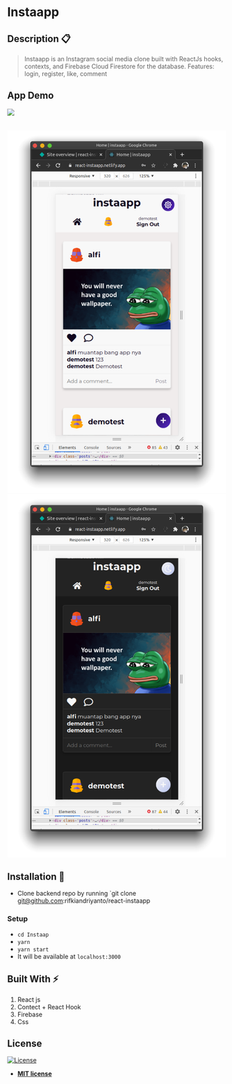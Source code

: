 # Instaapp

## Description :clipboard:

> Instaapp is an Instagram social media clone built with ReactJs hooks, contexts, and Firebase Cloud Firestore for the database. Features: login, register, like, comment

## App Demo

![](shot/instaapp.png)
<br />
<br />

![](shot/Shot1.png)
![](shot/Shot2.png)

## Installation :wrench:

- Clone backend repo by running `git clone git@github.com:rifkiandriyanto/react-instaapp

### Setup

- `cd Instaap`
- `yarn`
- `yarn start`
- It will be available at `localhost:3000`

## Built With :zap:

1. React js
2. Contect + React Hook
3. Firebase
4. Css

## License

[![License](http://img.shields.io/:license-mit-blue.svg?style=flat-square)](http://badges.mit-license.org)

- **[MIT license](http://opensource.org/licenses/mit-license.php)**
